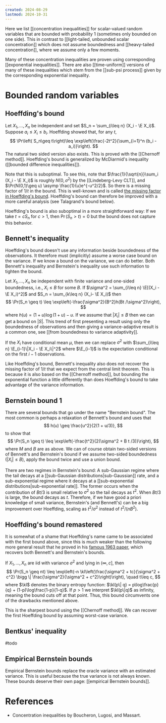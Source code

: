 ```yaml
---
created: 2024-08-29
lastmod: 2024-10-31
---
```


Here we list [[concentration inequalities]] for scalar-valued random variables that are bounded with probability 1 (sometimes only bounded on one side). This in contrast to [[light-tailed, unbounded scalar concentration]] which does not assume boundedness and [[heavy-tailed concentration]], where we assume only a few moments. 

Many of these concentration inequalities are proven using corresponding [[exponential inequalities]]. There are also [[time-uniform]] versions of many of these inequalities which stem from the [[sub-psi process]] given by the corresponding exponential inequality. 

# Bounded random variables 

## Hoeffding's bound 
Let $X_1,\dots,X_n$ be independent and set $S_n = \sum_{i\leq n} (X_i - \E X_i)$. Suppose $a_i\leq X_i\leq b_i$. Hoeffding showed that, for any $t$,  
$$
\Pr\left( S_n\geq t\right)\leq \exp\left(\frac{-2t^2}{\sum_{i=1}^n (b_i - a_i)}\right).
$$
The natural two sided version also exists. This is proved with the [[Chernoff method]]. Hoeffding's bound is generalized by McDiarmid's inequality ([[bounded difference inequalities]]). 

Note that this is suboptimal. To see this, note that $\frac{1}{\sqrt{n}}\sum_i (X_i - \E X_i)$ is roughly $N(0,\sigma^2)$ by the [[Lindeberg-Levy CLT]], and $\Pr(N(0,1)\geq u) \asymp \frac{1}{u}e^{-u^2/2}$. So there is a missing factor of $1/t$ in the  bound. This is well-known and is called [the missing factor in Hoeffding's bound](http://www.numdam.org/item/AIHPB_1995__31_4_689_0.pdf). Hoeffding's bound can therefore be improved with a more careful analysis (see Talagrand's bound below). 

Hoeffding's bound is also suboptimal in a more straightforward way: If we take $t = cS_n$ for $c>1$, then $\Pr(S_n > t) = 0$ but the bound does not capture this behavior. 

## Bennett's inequality 
Hoeffding's bound doesn't use any information beside boundedness of the observations. It therefore must (implicitly) assume a worse case bound on the variance. If we know a bound on the variance, we can do better. Both Bennett's inequality and Bernstein's inequality use such information to tighten the bound. 

Let $X_1,\dots,X_n$ be independent with finite variance and one-sided boundedness, i.e., $X_i\leq B$ for some $B$. If $\sigma^2 = \sum_{i\leq n} \E[(X_i - \E X_i)^2]$ and $S_n = \sum_{k\leq n} (X_i- \E X_i)$ then 
$$
\Pr(S_n \geq t) \leq \exp\left(-\frac{\sigma^2}{B^2}h(Bt /\sigma^2)\right),
$$
where $h(u) = ( 1 + u )\log(1 + u) - u$. If we assume that $|X_i|\leq B$ then we can get a bound on $|S|$. This trend of first presenting a result using only the boundedness of observations and then giving a variance-adaptive result is a common one, see [[from boundedness to variance adaptivity]]. 

If the $X_i$ have conditional mean $\mu$, then we can replace $\sigma^2$ with $\sum_{i\leq n} \E_{i-1}\|X_i - \E X_i\|^2$ where $\E_{i-1}$ is the expectation conditional on the first $i-1$ observations. 

Like Hoeffding's bound, Bennett's inequality also does not recover the missing factor of $1/t$ that we expect from the central limit theorem. This is because it is also based on the [[Chernoff method]], but bounding the exponential function a little differently than does Hoeffding's bound to take advantage of the variance information. 

## Bernstein bound 1 
There are several bounds that go under the name "Bernstein bound". The most common is perhaps a relaxation of Bennett's bound and uses that 
$$
h(u) \geq \frac{u^2}{2(1 + u/3)},
$$
to show that 
$$
\Pr(S_n \geq t) \leq \exp\left(-\frac{t^2}{2(\sigma^2 + B t /3)}\right),
$$
where $M$ and $B$ are as above. We can of course obtain two-sided versions of Bennett's and Bernstein's bound if we assume two-sided boundedness ($|X_i|\leq B$), apply the bound twice and use a union bound. 

There are two regimes in Bernstein's bound: A sub-Gaussian regime where the tail decays at a [[sub-Gaussian distributions|sub-Gaussian]] rate, and a sub-exponential regime where it decays at a [[sub-exponential distributions|sub-exponential rate]]. The former occurs when the contribution of $B t/3$ is small relative to $\sigma^2$ so the tail decays as $t^2$. When $B t/3$ is large, the bound decays as $t$. Therefore, if we have good a priori knowledge of small variance, Bernstein's (and Bennett's) can be a big improvement over Hoeffding, scaling as $t^2/\sigma^2$ instead of $t^2/(nB^2)$.  

## Hoeffding's bound remastered 
It is somewhat of a shame that Hoeffding's name came to be associated with the first bound above, since this is much weaker than the following more general result that he proved in his [famous 1963 paper](https://www.jstor.org/stable/2282952), which recovers both Bennett's and Bernstein's bounds. 

If $X_1,\dots,X_n$ are iid with variance $\sigma^2$ and lying in $(\infty, c]$, then 
$$
\Pr(S_n \geq nt) \leq \exp\left(-n \kl\left(\frac{\sigma^2 + tc}{\sigma^2 + c^2} \bigg \| \frac{\sigma^2}{\sigma^2 + c^2}\right)\right), \quad t\leq c,
$$
where $\kl$ denotes the binary entropy function: $\kl(p\| q) = p\log\frac{p}{q} + (1-p)\log\frac{1-p}{1-q}$. If $p>1$ we interpret $\kl(p\|q)$ as infinity, meaning the bound cuts off at that point. Thus, this bound circumvents one of the drawbacks mentioned above. 

This is the sharpest bound using the [[Chernoff method]]. We can recover the first Hoeffding bound by assuming worst-case variance. 

## Bentkus' inequality 
#todo 

## Empirical Bernstein bounds 
Empirical Bernstein bounds replace the oracle variance with an estimated variance. This is useful because the true variance is not always known. These bounds deserve their own page: [[empirical Bernstein bounds]]. 

# References 
- Concentration inequalities by Boucheron, Lugosi, and Massart. 